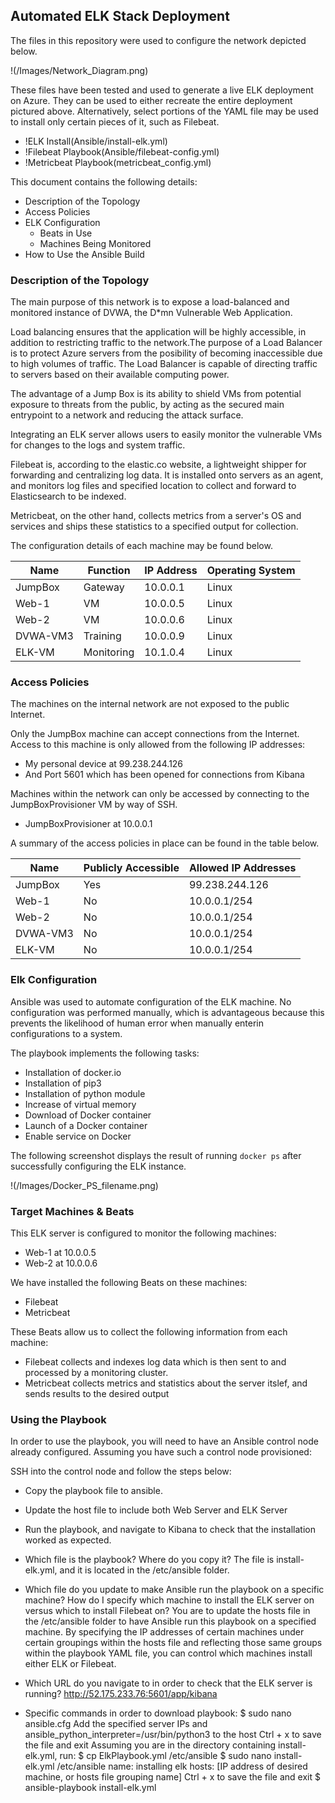 ## Automated ELK Stack Deployment

The files in this repository were used to configure the network depicted below.

!(/Images/Network_Diagram.png)

These files have been tested and used to generate a live ELK deployment on Azure. They can be used to either recreate the entire deployment pictured above. Alternatively, select portions of the YAML file may be used to install only certain pieces of it, such as Filebeat.

  - !ELK Install(Ansible/install-elk.yml)
  - !Filebeat Playbook(Ansible/filebeat-config.yml)
  - !Metricbeat Playbook(metricbeat_config.yml)

This document contains the following details:
- Description of the Topology
- Access Policies
- ELK Configuration
  - Beats in Use
  - Machines Being Monitored
- How to Use the Ansible Build


### Description of the Topology

The main purpose of this network is to expose a load-balanced and monitored instance of DVWA, the D*mn Vulnerable Web Application.

Load balancing ensures that the application will be highly accessible, in addition to restricting traffic to the network.The purpose of a Load Balancer is to protect Azure servers from the posibility of becoming inaccessible due to high volumes of traffic. The Load Balancer is capable of directing traffic to servers based on their available computing power. 

The advantage of a Jump Box is its ability to shield VMs from potential exposure to threats from the public, by acting as the secured main entrypoint to a network and reducing the attack surface.

Integrating an ELK server allows users to easily monitor the vulnerable VMs for changes to the logs and system traffic.

Filebeat is, according to the elastic.co website, a lightweight shipper for forwarding and centralizing log data. It is installed onto servers as an agent, and monitors log files and specified location to collect and forward to Elasticsearch to be indexed. 

Metricbeat, on the other hand, collects metrics from a server's OS and services and ships these statistics to a specified output for collection. 

The configuration details of each machine may be found below.

| Name     | Function | IP Address | Operating System |
|----------|----------|------------|------------------|
| JumpBox  | Gateway  | 10.0.0.1   | Linux            |
| Web-1    |    VM    | 10.0.0.5   | Linux            |
| Web-2    |    VM    | 10.0.0.6   | Linux            |
| DVWA-VM3 | Training | 10.0.0.9   | Linux            |
| ELK-VM   |Monitoring| 10.1.0.4   | Linux            |

### Access Policies

The machines on the internal network are not exposed to the public Internet. 

Only the JumpBox machine can accept connections from the Internet. Access to this machine is only allowed from the following IP addresses:
- My personal device at 99.238.244.126
- And Port 5601 which has been opened for connections from Kibana

Machines within the network can only be accessed by connecting to the JumpBoxProvisioner VM by way of SSH.
- JumpBoxProvisioner at 10.0.0.1

A summary of the access policies in place can be found in the table below.

| Name     | Publicly Accessible | Allowed IP Addresses |
|----------|---------------------|----------------------|
| JumpBox  | Yes                 | 99.238.244.126       |
| Web-1    | No                  | 10.0.0.1/254         |
| Web-2    | No                  | 10.0.0.1/254         |
| DVWA-VM3 | No                  | 10.0.0.1/254         |
| ELK-VM   | No                  | 10.0.0.1/254         |

### Elk Configuration

Ansible was used to automate configuration of the ELK machine. No configuration was performed manually, which is advantageous because this prevents the likelihood of human error when manually enterin configurations to a system. 

The playbook implements the following tasks:
- Installation of docker.io
- Installation of pip3
- Installation of python module
- Increase of virtual memory
- Download of Docker container
- Launch of a Docker container
- Enable service on Docker

The following screenshot displays the result of running `docker ps` after successfully configuring the ELK instance.

!(/Images/Docker_PS_filename.png)

### Target Machines & Beats
This ELK server is configured to monitor the following machines:
 - Web-1 at 10.0.0.5
 - Web-2 at 10.0.0.6

We have installed the following Beats on these machines:
- Filebeat
- Metricbeat

These Beats allow us to collect the following information from each machine:
- Filebeat collects and indexes log data which is then sent to and processed by a monitoring cluster.
- Metricbeat collects metrics and statistics about the server itslef, and sends results to the desired output

### Using the Playbook
In order to use the playbook, you will need to have an Ansible control node already configured. Assuming you have such a control node provisioned: 

SSH into the control node and follow the steps below:
- Copy the playbook file to ansible.
- Update the host file to include both Web Server and ELK Server
- Run the playbook, and navigate to Kibana to check that the installation worked as expected.

- Which file is the playbook? Where do you copy it? 
The file is install-elk.yml, and it is located in the /etc/ansible folder.
- Which file do you update to make Ansible run the playbook on a specific machine? How do I specify which machine to install the ELK server on versus which to install Filebeat on?
You are to update the hosts file in the /etc/ansible folder to have Ansible run this playbook on a specified machine. By specifying the IP addresses of certain machines under certain groupings within the hosts file and reflecting those same groups within the playbook YAML file, you can control which machines install either ELK or Filebeat. 
- Which URL do you navigate to in order to check that the ELK server is running?
http://52.175.233.76:5601/app/kibana

- Specific commands in order to download playbook:
$ sudo nano ansible.cfg
Add the specified server IPs and ansible_python_interpreter=/usr/bin/python3 to the host
Ctrl + x to save the file and exit
Assuming you are in the directory containing install-elk.yml, run: 
$ cp ElkPlaybook.yml /etc/ansible
$ sudo nano install-elk.yml /etc/ansible
name: installing elk hosts: [IP address of desired machine, or hosts file grouping name]
Ctrl + x to save the file and exit
$ ansible-playbook install-elk.yml